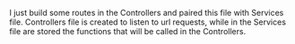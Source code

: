 I just build some routes in the Controllers and paired this file with Services file.
Controllers file is created to listen to url requests, while in the Services file are stored the functions that will be called in the Controllers.
